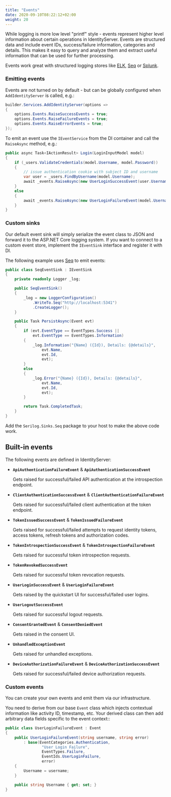 ```yaml
---
title: "Events"
date: 2020-09-10T08:22:12+02:00
weight: 20
---
```


While logging is more low level "printf" style - events represent higher level information about certain operations in IdentityServer.
Events are structured data and include event IDs, success/failure information, categories and details.
This makes it easy to query and analyze them and extract useful information that can be used for further processing.

Events work great with structured logging stores like [ELK](https://www.elastic.co/webinars/introduction-elk-stack), [Seq](https://getseq.net) or [Splunk](https://www.splunk.com/).

### Emitting events
Events are not turned on by default - but can be globally configured when `AddIdentityServer` is called, e.g.:

```cs
builder.Services.AddIdentityServer(options =>
{
    options.Events.RaiseSuccessEvents = true;
    options.Events.RaiseFailureEvents = true;
    options.Events.RaiseErrorEvents = true;
});
```

To emit an event use the `IEventService` from the DI container and call the `RaiseAsync` method, e.g.:

```cs
public async Task<IActionResult> Login(LoginInputModel model)
{
    if (_users.ValidateCredentials(model.Username, model.Password))
    {
        // issue authentication cookie with subject ID and username
        var user = _users.FindByUsername(model.Username);
        await _events.RaiseAsync(new UserLoginSuccessEvent(user.Username, user.SubjectId, user.Username));
    }
    else
    {
        await _events.RaiseAsync(new UserLoginFailureEvent(model.Username, "invalid credentials"));
    }
}
```

### Custom sinks
Our default event sink will simply serialize the event class to JSON and forward it to the ASP.NET Core logging system.
If you want to connect to a custom event store, implement the `IEventSink` interface and register it with DI.

The following example uses [Seq](https://getseq.net) to emit events:

```cs
public class SeqEventSink : IEventSink
{
    private readonly Logger _log;

    public SeqEventSink()
    {
        _log = new LoggerConfiguration()
            .WriteTo.Seq("http://localhost:5341")
            .CreateLogger();
    }

    public Task PersistAsync(Event evt)
    {
        if (evt.EventType == EventTypes.Success ||
            evt.EventType == EventTypes.Information)
        {
            _log.Information("{Name} ({Id}), Details: {@details}",
                evt.Name,
                evt.Id,
                evt);
        }
        else
        {
            _log.Error("{Name} ({Id}), Details: {@details}",
                evt.Name,
                evt.Id,
                evt);
        }

        return Task.CompletedTask;
    }
}
```

Add the `Serilog.Sinks.Seq` package to your host to make the above code work.

## Built-in events
The following events are defined in IdentityServer:

* **`ApiAuthenticationFailureEvent`** & **`ApiAuthenticationSuccessEvent`**

    Gets raised for successful/failed API authentication at the introspection endpoint.

* **`ClientAuthenticationSuccessEvent`** & **`ClientAuthenticationFailureEvent`**
    
    Gets raised for successful/failed client authentication at the token endpoint.

* **`TokenIssuedSuccessEvent`** & **`TokenIssuedFailureEvent`**

    Gets raised for successful/failed attempts to request identity tokens, access tokens, refresh tokens and authorization codes.

* **`TokenIntrospectionSuccessEvent`** & **`TokenIntrospectionFailureEvent`**

    Gets raised for successful token introspection requests.

* **`TokenRevokedSuccessEvent`**

    Gets raised for successful token revocation requests.

* **`UserLoginSuccessEvent`** & **`UserLoginFailureEvent`**

    Gets raised by the quickstart UI for successful/failed user logins.

* **`UserLogoutSuccessEvent`**

    Gets raised for successful logout requests.

* **`ConsentGrantedEvent`** & **`ConsentDeniedEvent`**

    Gets raised in the consent UI.

* **`UnhandledExceptionEvent`**

    Gets raised for unhandled exceptions.

* **`DeviceAuthorizationFailureEvent`** & **`DeviceAuthorizationSuccessEvent`**

    Gets raised for successful/failed device authorization requests.

### Custom events
You can create your own events and emit them via our infrastructure.

You need to derive from our base `Event` class which injects contextual information like activity ID, timestamp, etc.
Your derived class can then add arbitrary data fields specific to the event context::

```cs
public class UserLoginFailureEvent : Event
{
    public UserLoginFailureEvent(string username, string error)
        : base(EventCategories.Authentication,
                "User Login Failure",
                EventTypes.Failure, 
                EventIds.UserLoginFailure,
                error)
    {
        Username = username;
    }

    public string Username { get; set; }
}
```
